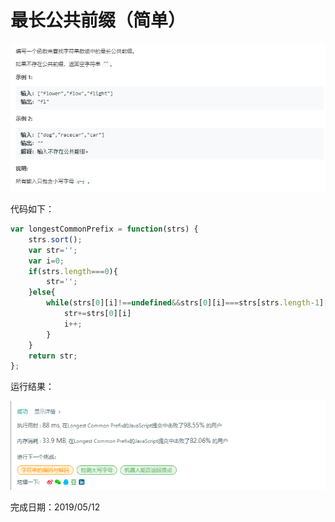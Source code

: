 # 最长公共前缀（简单）

![最长公共前缀题目](./pic/最长公共前缀题目.png)

代码如下：

``` javascript
var longestCommonPrefix = function(strs) {
    strs.sort();
    var str='';
    var i=0;
    if(strs.length===0){
        str='';
    }else{
        while(strs[0][i]!==undefined&&strs[0][i]===strs[strs.length-1][i]){
            str+=strs[0][i]
            i++;
        }
    }
    return str;
};
```

运行结果：

![最长公共前缀结果](./pic/最长公共前缀结果.png)

完成日期：2019/05/12
